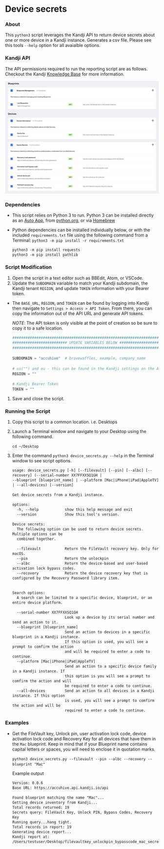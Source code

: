 # Device secrets

### About

This `python3` script leverages the Kandji API to return device secrets about one or more device in a Kandji instance. Generates a csv file. Please see this tools `--help` option for all avaialble options.

### Kandji API

The API permissions required to run the reporting script are as follows. Checkout the Kandji [Knowledge Base](https://support.kandji.io) for more information.

<img src="images/api_permissions_required.png" alt="drawing" width="1024"/>

### Dependencies

- This script relies on Python 3 to run. Python 3 can be installed directly as an [Auto App](https://support.kandji.io/kb/auto-apps-overview), from [python.org](https://www.python.org/downloads/), or via [Homebrew](https://brew.sh)

- Python dependencies can be installed individually below, or with the included `requirements.txt` file using the following command from a Terminal: `python3 -m pip install -r requirements.txt`

    ```
    python3 -m pip install requests
    python3 -m pip install pathlib
    ```

### Script Modification

1. Open the script in a text editor such as BBEdit, Atom, or VSCode.
1. Update the `SUBDOMAIN` variable to match your Kandji subdomain, the Kandji tenant `REGION`, and update `TOKEN` information with your Bearer token.

- The `BASE_URL`, `REGION`, and `TOKEN` can be found by logging into Kandji then navigate to `Settings > Access > API Token`. From there, you can copy the information out of the API URL and generate API tokens.

    *NOTE*: The API token is only visible at the point of creation so be sure to copy it to a safe location.

    ```python
    ########################################################################################
    ######################### UPDATE VARIABLES BELOW #######################################
    ########################################################################################
    
    SUBDOMAIN = "accuhive"  # bravewaffles, example, company_name
    
    # us("") and eu - this can be found in the Kandji settings on the Access tab
    REGION = ""
    
    # Kandji Bearer Token
    TOKEN = ""
    ```

1. Save and close the script.

### Running the Script

1. Copy this script to a common location. i.e. Desktops
2. Launch a Terminal window and navigate to your Desktop using the following command.

    `cd ~/Desktop`

3. Enter the command `python3 device_secrets.py --help` in the Terminal window to see script options.

    ```text
    usage: device_secrets.py [-h] [--filevault] [--pin] [--albc] [--recovery] (--serial-number XX7FFXXSQ1GH | 
    --blueprint [blueprint_name] | --platform [Mac|iPhone|iPad|AppleTV] | --all-devices) [--version]

    Get device secrets from a Kandji instance.
    
    options:
      -h, --help            show this help message and exit
      --version             Show this tool's version.
    
    Device secrets:
      The following option can be used to return device secrets. Multiple options can be 
      combined together.
    
      --filevault           Return the FileVault recovery key. Only for macOS.
      --pin                 Return the unlockpin
      --albc                Return the device-based and user-based activation lock bypass codes.
      --recovery            Return the device recovery key that is configured by the Recovery Password library item.
    
    
    Search options:
      A search can be limited to a specific device, blueprint, or an entire device platform.
    
      --serial-number XX7FFXXSQ1GH
                            Look up a device by its serial number and send an action to it.
      --blueprint [blueprint_name]
                            Send an action to devices in a specific blueprint in a Kandji instance. 
                            If this option is used, you will see a prompt to comfirm the action 
                            and will be required to enter a code to continue.
      --platform [Mac|iPhone|iPad|AppleTV]
                            Send an action to a specific device family in a Kandji instance. If 
                            this option is you will see a prompt to comfirm the action and will 
                            be required to enter a code to continue.
      --all-devices         Send an action to all devices in a Kandji instance. If this option 
                            is used, you will see a prompt to comfirm the action and will be 
                            required to enter a code to continue.
    ```

### Examples

- Get the FileVault key, Unlock pin, user activation lock code, device activation lock code and Recovery Key for all devices that have them in the `Mac` blueprint. Keep in mind that if your Blueprint name contains capital letters or spaces, you will need to enclose it in quotation marks.

    `python3 device_secrets.py --filevault --pin --albc --recovery --blueprint "Mac"`

    Example output
    
    ```text
    Version: 0.0.6
    Base URL: https://accuhive.api.kandji.io/api
    
    Found blueprint matching the name "Mac"...
    Getting device inventory from Kandji...
    Total records returned: 19
    Secrets query: FileVault Key, Unlock PIN, Bypass Codes, Recovery Key
    Running query...hang tight.
    Total records in report: 19
    Generating device report...
    Kandji report at: /Users/testuser/Desktop/filevaultkey_unlockpin_bypasscode_mac_secrets_report_20230408.csv
    ```
